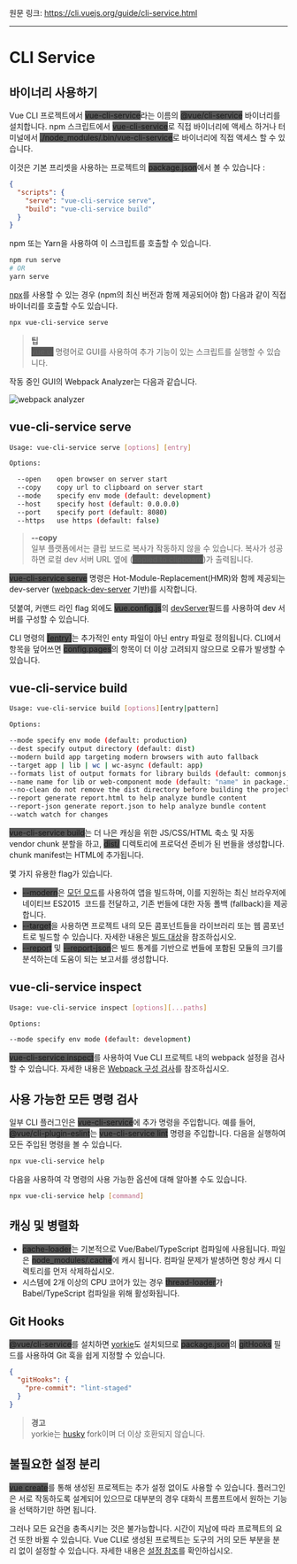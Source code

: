 원문 링크: <https://cli.vuejs.org/guide/cli-service.html>

---

# CLI Service

## 바이너리 사용하기

Vue CLI 프로젝트에서 <span style="background-color: #555;">vue-cli-service</span>라는 이름의 <span style="background-color: #555;">@vue/cli-service</span> 바이너리를 설치합니다. npm 스크립트에서 <span style="background-color: #555;">vue-cli-service</span>로 직접 바이너리에 액세스 하거나 터미널에서 <span style="background-color: #555;">./node_modules/.bin/vue-cli-service</span>로 바이너리에 직접 액세스 할 수 있습니다.

이것은 기본 프리셋을 사용하는 프로젝트의 <span style="background-color: #555;">package.json</span>에서 볼 수 있습니다 :

```json
{
  "scripts": {
    "serve": "vue-cli-service serve",
    "build": "vue-cli-service build"
  }
}
```

npm 또는 Yarn을 사용하여 이 스크립트를 호출할 수 있습니다.

```sh
npm run serve
# OR
yarn serve
```

[npx](https://github.com/zkat/npx)를 사용할 수 있는 경우 (npm의 최신 버전과 함께 제공되어야 함) 다음과 같이 직접 바이너리를 호출할 수도 있습니다.

```sh
npx vue-cli-service serve
```

> **팁**  
> <span style="background-color: #555;">vue ui</span> 명령어로 GUI를 사용하여 추가 기능이 있는 스크립트를 실행할 수 있습니다.

작동 중인 GUI의 Webpack Analyzer는 다음과 같습니다.

![webpack analyzer](https://i.imgur.com/Nv1lkzy.png)

## vue-cli-service serve

```sh
Usage: vue-cli-service serve [options] [entry]

Options:

  --open    open browser on server start
  --copy    copy url to clipboard on server start
  --mode    specify env mode (default: development)
  --host    specify host (default: 0.0.0.0)
  --port    specify port (default: 8080)
  --https   use https (default: false)
```

> **--copy**  
> 일부 플랫폼에서는 클립 보드로 복사가 작동하지 않을 수 있습니다.
> 복사가 성공하면 로컬 dev 서버 URL 옆에 (<span style="background-color: #555;">copied to clipboard</span>)가 출력됩니다.

<span style="background-color: #555;">vue-cli-service serve</span> 명령은 Hot-Module-Replacement(HMR)와 함께 제공되는 dev-server ([webpack-dev-server](https://github.com/webpack/webpack-dev-server) 기반)를 시작합니다.

덧붙여, 커맨드 라인 flag 외에도 <span style="background-color: #555;">vue.config.js</span>의 [devServer](https://cli.vuejs.org/config/#devserver)필드를 사용하여 dev 서버를 구성할 수 있습니다.

CLI 명령의 <span style="background-color: #555;">[entry]</span>는 추가적인 enty 파일이 아닌 entry 파일로 정의됩니다. CLI에서 항목을 덮어쓰면 <span style="background-color: #555;">config.pages</span>의 항목이 더 이상 고려되지 않으므로 오류가 발생할 수 있습니다.

## vue-cli-service build

```sh
Usage: vue-cli-service build [options][entry|pattern]

Options:

--mode specify env mode (default: production)
--dest specify output directory (default: dist)
--modern build app targeting modern browsers with auto fallback
--target app | lib | wc | wc-async (default: app)
--formats list of output formats for library builds (default: commonjs,umd,umd-min)
--name name for lib or web-component mode (default: "name" in package.json or entry filename)
--no-clean do not remove the dist directory before building the project
--report generate report.html to help analyze bundle content
--report-json generate report.json to help analyze bundle content
--watch watch for changes
```

<span style="background-color: #555;">vue-cli-service build</span>는 더 나은 캐싱을 위한 JS/CSS/HTML 축소 및 자동 vendor chunk 분할을 하고, <span style="background-color: #555;">dist/</span> 디렉토리에 프로덕션 준비가 된 번들을 생성합니다. chunk manifest는 HTML에 추가됩니다.

몇 가지 유용한 flag가 있습니다.

- <span style="background-color: #555;">--modern</span>은 [모던 모드](https://cli.vuejs.org/guide/browser-compatibility.html#modern-mode)를 사용하여 앱을 빌드하며, 이를 지원하는 최신 브라우저에 네이티브 ES2015  코드를 전달하고, 기존 번들에 대한 자동 폴백 (fallback)을 제공합니다.
- <span style="background-color: #555;">--target</span>을 사용하면 프로젝트 내의 모든 콤포넌트들을 라이브러리 또는 웹 콤포넌트로 빌드할 수 있습니다. 자세한 내용은 [빌드 대상](https://cli.vuejs.org/guide/build-targets.html)을 참조하십시오.
- <span style="background-color: #555;">--report</span> 및 <span style="background-color: #555;">--report-json</span>은 빌드 통계를 기반으로 번들에 포함된 모듈의 크기를 분석하는데 도움이 되는 보고서를 생성합니다.

## vue-cli-service inspect

```sh
Usage: vue-cli-service inspect [options][...paths]

Options:

--mode specify env mode (default: development)
```

<span style="background-color: #555;">vue-cli-service inspect</span>를 사용하여 Vue CLI 프로젝트 내의 webpack 설정을 검사할 수 있습니다. 자세한 내용은 [Webpack 구성 검사](https://cli.vuejs.org/guide/webpack.html#inspecting-the-project-s-webpack-config)를 참조하십시오.

## 사용 가능한 모든 명령 검사

일부 CLI 플러그인은 <span style="background-color: #555;">vue-cli-service</span>에 추가 명령을 주입합니다. 예를 들어, <span style="background-color: #555;">@vue/cli-plugin-eslint</span>는 <span style="background-color: #555;">vue-cli-service lint</span> 명령을 주입합니다. 다음을 실행하여 모든 주입된 명령을 볼 수 있습니다.

```sh
npx vue-cli-service help
```

다음을 사용하여 각 명령의 사용 가능한 옵션에 대해 알아볼 수도 있습니다.

```sh
npx vue-cli-service help [command]
```

## 캐싱 및 병렬화

- <span style="background-color: #555;">cache-loader</span>는 기본적으로 Vue/Babel/TypeScript 컴파일에 사용됩니다. 파일은 <span style="background-color: #555;">node_modules/.cache</span>에 캐시 됩니다. 컴파일 문제가 발생하면 항상 캐시 디렉토리를 먼저 삭제하십시오.
- 시스템에 2개 이상의 CPU 코어가 있는 경우 <span style="background-color: #555;">thread-loader</span>가 Babel/TypeScript 컴파일을 위해 활성화됩니다.

## Git Hooks

<span style="background-color: #555;">@vue/cli-service</span>를 설치하면 [yorkie](https://github.com/yyx990803/yorkie)도 설치되므로 <span style="background-color: #555;">package.json</span>의 <span style="background-color: #555;">gitHooks</span> 필드를 사용하여 Git 훅을 쉽게 지정할 수 있습니다.

```json
{
  "gitHooks": {
    "pre-commit": "lint-staged"
  }
}
```

> **경고**  
> yorkie는 [husky](https://github.com/typicode/husky) fork이며 더 이상 호환되지 않습니다.

## 불필요한 설정 분리

<span style="background-color: #555;">vue create</span>를 통해 생성된 프로젝트는 추가 설정 없이도 사용할 수 있습니다. 플러그인은 서로 작동하도록 설계되어 있으므로 대부분의 경우 대화식 프롬프트에서 원하는 기능을 선택하기만 하면 됩니다.

그러나 모든 요건을 충족시키는 것은 불가능합니다. 시간이 지남에 따라 프로젝트의 요건 또한 바뀔 수 있습니다. Vue CLI로 생성된 프로젝트는 도구의 거의 모든 부분을 분리 없이 설정할 수 있습니다. 자세한 내용은 [설정 참조](https://cli.vuejs.org/config/)를 확인하십시오.
